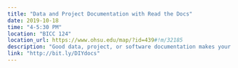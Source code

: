 ```yaml
---
title: "Data and Project Documentation with Read the Docs"
date: 2019-10-18
time: "4-5:30 PM"
location: "BICC 124"
location_url: https://www.ohsu.edu/map/?id=439#!m/32185
description: "Good data, project, or software documentation makes your work more discoverable, transparent, and reusable.  Read the Docs makes documentation easy by automating the building, versioning, and hosting of your docs, plus it’s free and open source!  In this hands-on BioData Club workshop attendees will learn about documentation best practices and publish a documentation website using Read the Docs and Markdown. All OHSU community members and friends are welcome!  No prior experience is required. More info at the link below."
link: "http://bit.ly/DIYdocs"
---
```

